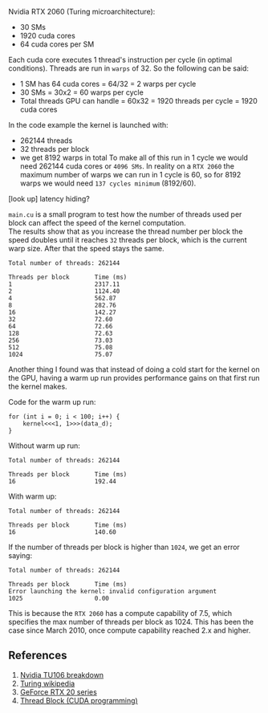 Nvidia RTX 2060 (Turing microarchitecture):
- 30 SMs
- 1920 cuda cores
- 64 cuda cores per SM

Each cuda core executes 1 thread's instruction per cycle (in optimal conditions). 
Threads are run in `warps` of 32. So the following can be said:
- 1 SM has 64 cuda cores = 64/32 = 2 warps per cycle
- 30 SMs = 30x2 = 60 warps per cycle
- Total threads GPU can handle = 60x32 = 1920 threads per cycle = 1920 cuda cores

In the code example the kernel is launched with:
- 262144 threads
- 32 threads per block
- we get 8192 warps in total
To make all of this run in 1 cycle we would need 262144 cuda cores or `4096 SMs`.
In reality on a `RTX 2060` the maximum number of warps we can run in 1 cycle is 60,
so for 8192 warps we would need `137 cycles minimum` (8192/60). 

[look up]
latency hiding?  

`main.cu` is a small program to test how the number of threads used per block can 
affect the speed of the kernel computation.  
The results show that as you increase the thread number per block the speed doubles 
until it reaches `32` threads per block, which is the current warp size. 
After that the speed stays the same.

```shell
Total number of threads: 262144

Threads per block       Time (ms)
1                       2317.11
2                       1124.40
4                       562.87
8                       282.76
16                      142.27
32                      72.60
64                      72.66
128                     72.63
256                     73.03
512                     75.08
1024                    75.07
```

Another thing I found was that instead of doing a cold start for the kernel on the GPU,
having a warm up run provides performance gains on that first run the kernel makes.

Code for the warm up run:
```cuda
for (int i = 0; i < 100; i++) {
    kernel<<<1, 1>>>(data_d);
}
```

Without warm up run:
```shell
Total number of threads: 262144

Threads per block       Time (ms)
16                      192.44
```

With warm up:
```shell
Total number of threads: 262144

Threads per block       Time (ms)
16                      140.60
```

If the number of threads per block is higher than `1024`, we get an error saying:
```shell
Total number of threads: 262144

Threads per block       Time (ms)
Error launching the kernel: invalid configuration argument
1025                    0.00
```
This is because the `RTX 2060` has a compute capability of 7.5, which specifies the 
max number of threads per block as 1024. This has been the case since March 2010, once
compute capability reached 2.x and higher.

## References
1. [Nvidia TU106 breakdown](https://www.techpowerup.com/gpu-specs/nvidia-tu106.g875) 
2. [Turing wikipedia](https://en.wikipedia.org/wiki/Turing_(microarchitecture)) 
3. [GeForce RTX 20 series](https://en.wikipedia.org/wiki/GeForce_RTX_20_series) 
4. [Thread Block (CUDA programming)](https://en.wikipedia.org/wiki/Thread_block_(CUDA_programming)) 
